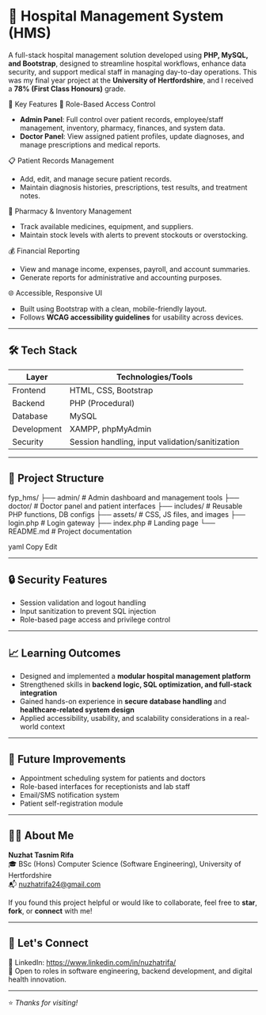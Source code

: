 # 🏥 Hospital Management System (HMS)

A full-stack hospital management solution developed using **PHP, MySQL, and Bootstrap**, designed to streamline hospital workflows, enhance data security, and support medical staff in managing day-to-day operations. This was my final year project at the **University of Hertfordshire**, and I received a **78% (First Class Honours)** grade.


 🔑 Key Features
 🔐 Role-Based Access Control
- **Admin Panel**: Full control over patient records, employee/staff management, inventory, pharmacy, finances, and system data.
- **Doctor Panel**: View assigned patient profiles, update diagnoses, and manage prescriptions and medical reports.

📋 Patient Records Management
- Add, edit, and manage secure patient records.
- Maintain diagnosis histories, prescriptions, test results, and treatment notes.

💊 Pharmacy & Inventory Management
- Track available medicines, equipment, and suppliers.
- Maintain stock levels with alerts to prevent stockouts or overstocking.

 💰 Financial Reporting
- View and manage income, expenses, payroll, and account summaries.
- Generate reports for administrative and accounting purposes.

🌐 Accessible, Responsive UI
- Built using Bootstrap with a clean, mobile-friendly layout.
- Follows **WCAG accessibility guidelines** for usability across devices.

---

## 🛠️ Tech Stack

| Layer        | Technologies/Tools                              |
|--------------|--------------------------------------------------|
| Frontend     | HTML, CSS, Bootstrap                            |
| Backend      | PHP (Procedural)                                |
| Database     | MySQL                                           |
| Development  | XAMPP, phpMyAdmin                               |
| Security     | Session handling, input validation/sanitization |

---

## 📁 Project Structure

fyp_hms/
├── admin/ # Admin dashboard and management tools
├── doctor/ # Doctor panel and patient interfaces
├── includes/ # Reusable PHP functions, DB configs
├── assets/ # CSS, JS files, and images
├── login.php # Login gateway
├── index.php # Landing page
└── README.md # Project documentation

yaml
Copy
Edit

---

## 🔒 Security Features

- Session validation and logout handling
- Input sanitization to prevent SQL injection
- Role-based page access and privilege control

---

## 📈 Learning Outcomes

- Designed and implemented a **modular hospital management platform**
- Strengthened skills in **backend logic, SQL optimization, and full-stack integration**
- Gained hands-on experience in **secure database handling** and **healthcare-related system design**
- Applied accessibility, usability, and scalability considerations in a real-world context

---

## 🚀 Future Improvements

- Appointment scheduling system for patients and doctors  
- Role-based interfaces for receptionists and lab staff  
- Email/SMS notification system  
- Patient self-registration module  

---

## 🙋‍♀️ About Me

**Nuzhat Tasnim Rifa**  
🎓 BSc (Hons) Computer Science (Software Engineering), University of Hertfordshire  
📬 nuzhatrifa24@gmail.com  

If you found this project helpful or would like to collaborate, feel free to **star**, **fork**, or **connect** with me!

---

## 💬 Let's Connect

📎 LinkedIn: https://www.linkedin.com/in/nuzhatrifa/  
💼 Open to roles in software engineering, backend development, and digital health innovation.

---

⭐ *Thanks for visiting!*
